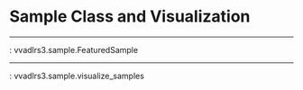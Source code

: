 # Sample Class and Visualization

---

: vvadlrs3.sample.FeaturedSample

---

: vvadlrs3.sample.visualize_samples
